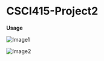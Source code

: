 # CSCI415-Project2

**Usage**

![Image1](https://github.com/Medicine-Seller/CSCI415-Project2/assets/99617740/37696c5c-cb59-4767-925d-c21d6f17ca80)

![Image2](https://github.com/Medicine-Seller/CSCI415-Project2/assets/99617740/d2c21a94-532e-47b4-957b-5c7545fb54d4)

